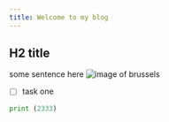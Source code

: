 ```yaml
---
title: Welcome to my blog
---
```


## H2 title
some sentence here
![image of brussels](https://octodex.github.com/images/yaktocat.png)
- [ ] task one
```python
print (2333)
```
